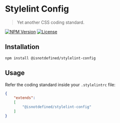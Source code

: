 Stylelint Config
================

> Yet another CSS coding standard.

[![NPM Version](https://img.shields.io/npm/v/@isnotdefined/stylelint-config.svg)](https://npmjs.com/package/@isnotdefined/stylelint-config)
[![License](https://img.shields.io/npm/l/@isnotdefined/stylelint-config.svg)](https://npmjs.com/package/@isnotdefined/stylelint-config)


Installation
------------

```
npm install @isnotdefined/stylelint-config
```


Usage
-----

Refer the coding standard inside your `.stylelintrc` file:

```json
{
	"extends":
	[
		"@isnotdefined/stylelint-config"
	]
}
```
